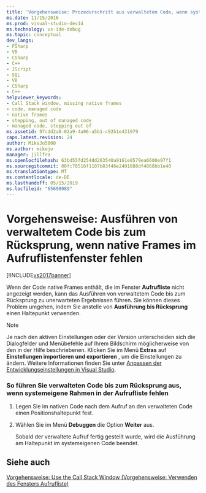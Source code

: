 ```yaml
---
title: 'Vorgehensweise: Prozedurschritt aus verwaltetem Code, wenn systemeigene Rahmen im Aufruflistenfenster fehlen | Microsoft-Dokumentation'
ms.date: 11/15/2016
ms.prod: visual-studio-dev14
ms.technology: vs-ide-debug
ms.topic: conceptual
dev_langs:
- FSharp
- VB
- CSharp
- C++
- JScript
- SQL
- VB
- CSharp
- C++
helpviewer_keywords:
- Call Stack window, missing native frames
- code, managed code
- native frames
- stepping, out of managed code
- managed code, stepping out of
ms.assetid: 97cdd2a8-02a9-4a06-a5b1-c92b1e431979
caps.latest.revision: 24
author: MikeJo5000
ms.author: mikejo
manager: jillfra
ms.openlocfilehash: 63bd55fd254dd263540a9161e8579ea6600e97f1
ms.sourcegitcommit: 08fc78516f1107b83f46e2401888df4868bb1e40
ms.translationtype: MT
ms.contentlocale: de-DE
ms.lasthandoff: 05/15/2019
ms.locfileid: "65690089"
---
```

# <a name="how-to-step-out-of-managed-code-when-native-frames-are-missing-from-the-call-stack-window"></a>Vorgehensweise: Ausführen von verwaltetem Code bis zum Rücksprung, wenn native Frames im Aufruflistenfenster fehlen
[!INCLUDE[vs2017banner](../includes/vs2017banner.md)]

Wenn der Code native Frames enthält, die im Fenster **Aufrufliste** nicht angezeigt werden, kann das Ausführen von verwaltetem Code bis zum Rücksprung zu unerwarteten Ergebnissen führen. Sie können dieses Problem umgehen, indem Sie anstelle von **Ausführung bis Rücksprung** einen Haltepunkt verwenden.  
  
> [!NOTE]
> Je nach den aktiven Einstellungen oder der Version unterscheiden sich die Dialogfelder und Menübefehle auf Ihrem Bildschirm möglicherweise von den in der Hilfe beschriebenen. Klicken Sie im Menü **Extras** auf **Einstellungen importieren und exportieren** , um die Einstellungen zu ändern. Weitere Informationen finden Sie unter [Anpassen der Entwicklungseinstellungen in Visual Studio](https://msdn.microsoft.com/22c4debb-4e31-47a8-8f19-16f328d7dcd3).  
  
### <a name="to-step-out-of-managed-code-when-native-frames-are-missing-from-the-call-stack-display"></a>So führen Sie verwalteten Code bis zum Rücksprung aus, wenn systemeigene Rahmen in der Aufrufliste fehlen  
  
1. Legen Sie im nativen Code nach dem Aufruf an den verwalteten Code einen Positionshaltepunkt fest.  
  
2. Wählen Sie im Menü **Debuggen** die Option **Weiter** aus.  
  
     Sobald der verwaltete Aufruf fertig gestellt wurde, wird die Ausführung am Haltepunkt im systemeigenen Code beendet.  
  
## <a name="see-also"></a>Siehe auch  
 [Vorgehensweise: Use the Call Stack Window (Vorgehensweise: Verwenden des Fensters Aufrufliste)](../debugger/how-to-use-the-call-stack-window.md)
